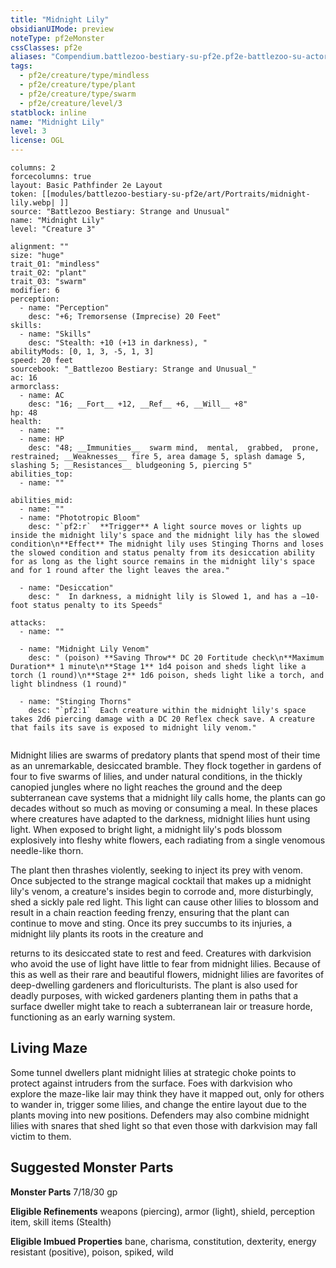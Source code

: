 ```yaml
---
title: "Midnight Lily"
obsidianUIMode: preview
noteType: pf2eMonster
cssClasses: pf2e
aliases: "Compendium.battlezoo-bestiary-su-pf2e.pf2e-battlezoo-su-actors.Actor.LD3RdveahmO6heJw" 
tags:
  - pf2e/creature/type/mindless
  - pf2e/creature/type/plant
  - pf2e/creature/type/swarm
  - pf2e/creature/level/3
statblock: inline
name: "Midnight Lily"
level: 3
license: OGL
---
```


```statblock
columns: 2
forcecolumns: true
layout: Basic Pathfinder 2e Layout
token: [[modules/battlezoo-bestiary-su-pf2e/art/Portraits/midnight-lily.webp| ]]
source: "Battlezoo Bestiary: Strange and Unusual"
name: "Midnight Lily"
level: "Creature 3"

alignment: ""
size: "huge"
trait_01: "mindless"
trait_02: "plant"
trait_03: "swarm"
modifier: 6
perception:
  - name: "Perception"
    desc: "+6; Tremorsense (Imprecise) 20 Feet"
skills:
  - name: "Skills"
    desc: "Stealth: +10 (+13 in darkness), "
abilityMods: [0, 1, 3, -5, 1, 3]
speed: 20 feet
sourcebook: "_Battlezoo Bestiary: Strange and Unusual_"
ac: 16
armorclass:
  - name: AC
    desc: "16; __Fort__ +12, __Ref__ +6, __Will__ +8"
hp: 48
health:
  - name: ""
  - name: HP
    desc: "48; __Immunities__  swarm mind,  mental,  grabbed,  prone,  restrained; __Weaknesses__ fire 5, area damage 5, splash damage 5, slashing 5; __Resistances__ bludgeoning 5, piercing 5"
abilities_top:
  - name: ""

abilities_mid:
  - name: ""
  - name: "Phototropic Bloom"
    desc: "`pf2:r`  **Trigger** A light source moves or lights up inside the midnight lily's space and the midnight lily has the slowed condition\n**Effect** The midnight lily uses Stinging Thorns and loses the slowed condition and status penalty from its desiccation ability for as long as the light source remains in the midnight lily's space and for 1 round after the light leaves the area."

  - name: "Desiccation"
    desc: "  In darkness, a midnight lily is Slowed 1, and has a –10-foot status penalty to its Speeds"

attacks:
  - name: ""

  - name: "Midnight Lily Venom"
    desc: " (poison) **Saving Throw** DC 20 Fortitude check\n**Maximum Duration** 1 minute\n**Stage 1** 1d4 poison and sheds light like a torch (1 round)\n**Stage 2** 1d6 poison, sheds light like a torch, and light blindness (1 round)"

  - name: "Stinging Thorns"
    desc: "`pf2:1`  Each creature within the midnight lily's space takes 2d6 piercing damage with a DC 20 Reflex check save. A creature that fails its save is exposed to midnight lily venom."
 
```



Midnight lilies are swarms of predatory plants that spend most of their time as an unremarkable, desiccated bramble. They flock together in gardens of four to five swarms of lilies, and under natural conditions, in the thickly canopied jungles where no light reaches the ground and the deep subterranean cave systems that a midnight lily calls home, the plants can go decades without so much as moving or consuming a meal. In these places where creatures have adapted to the darkness, midnight lilies hunt using light. When exposed to bright light, a midnight lily's pods blossom explosively into fleshy white flowers, each radiating from a single venomous needle-like thorn.

The plant then thrashes violently, seeking to inject its prey with venom. Once subjected to the strange magical cocktail that makes up a midnight lily's venom, a creature's insides begin to corrode and, more disturbingly, shed a sickly pale red light. This light can cause other lilies to blossom and result in a chain reaction feeding frenzy, ensuring that the plant can continue to move and sting. Once its prey succumbs to its injuries, a midnight lily plants its roots in the creature and

returns to its desiccated state to rest and feed. Creatures with darkvision who avoid the use of light have little to fear from midnight lilies. Because of this as well as their rare and beautiful flowers, midnight lilies are favorites of deep-dwelling gardeners and floriculturists. The plant is also used for deadly purposes, with wicked gardeners planting them in paths that a surface dweller might take to reach a subterranean lair or treasure horde, functioning as an early warning system.

## Living Maze

Some tunnel dwellers plant midnight lilies at strategic choke points to protect against intruders from the surface. Foes with darkvision who explore the maze-like lair may think they have it mapped out, only for others to wander in, trigger some lilies, and change the entire layout due to the plants moving into new positions. Defenders may also combine midnight lilies with snares that shed light so that even those with darkvision may fall victim to them.

## Suggested Monster Parts

**Monster Parts** 7/18/30 gp

**Eligible Refinements** weapons (piercing), armor (light), shield, perception item, skill items (Stealth)

**Eligible Imbued Properties** bane, charisma, constitution, dexterity, energy resistant (positive), poison, spiked, wild
